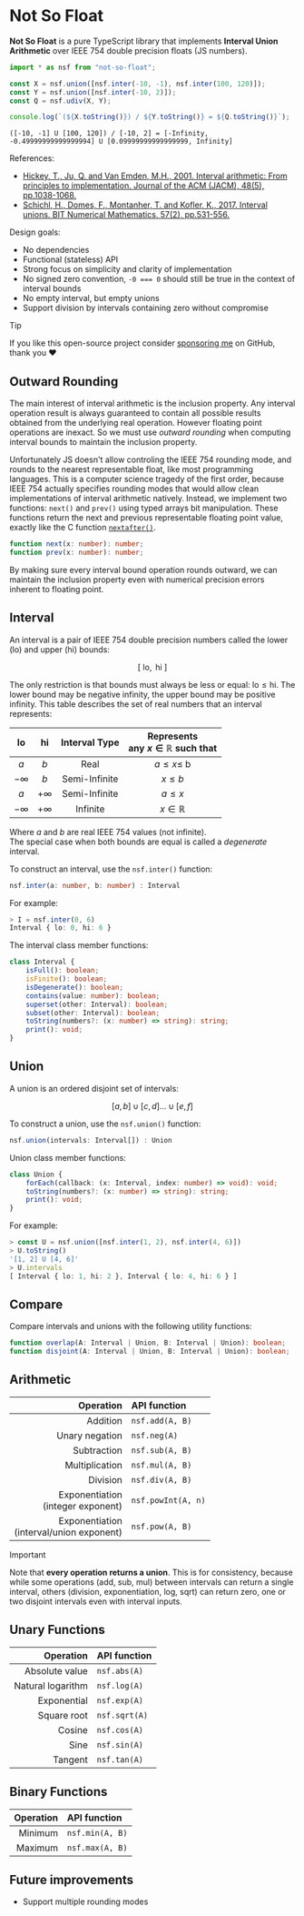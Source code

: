 # Not So Float

**Not So Float** is a pure TypeScript library that implements **Interval Union
Arithmetic** over IEEE 754 double precision floats (JS numbers).

```typescript
import * as nsf from "not-so-float";

const X = nsf.union([nsf.inter(-10, -1), nsf.inter(100, 120)]);
const Y = nsf.union([nsf.inter(-10, 2)]);
const Q = nsf.udiv(X, Y);

console.log(`(${X.toString()}) / ${Y.toString()} = ${Q.toString()}`);
```

```
([-10, -1] U [100, 120]) / [-10, 2] = [-Infinity, -0.49999999999999994] U [0.09999999999999999, Infinity]
```

References:

-   [Hickey, T., Ju, Q. and Van Emden, M.H., 2001. Interval arithmetic: From principles to implementation. Journal of the ACM (JACM), 48(5), pp.1038-1068.](https://fab.cba.mit.edu/classes/S62.12/docs/Hickey_interval.pdf)
-   [Schichl, H., Domes, F., Montanher, T. and Kofler, K., 2017. Interval unions. BIT Numerical Mathematics, 57(2), pp.531-556.](https://www.ime.usp.br/~montanhe/unions.pdf)

Design goals:

-   No dependencies
-   Functional (stateless) API
-   Strong focus on simplicity and clarity of implementation
-   No signed zero convention, `-0 === 0` should still be true in the context of interval bounds
-   No empty interval, but empty unions
-   Support division by intervals containing zero without compromise

> [!TIP]
> If you like this open-source project consider [sponsoring me](https://github.com/sponsors/victorpoughon) on GitHub, thank you ❤️

## Outward Rounding

The main interest of interval arithmetic is the inclusion property. Any interval
operation result is always guaranteed to contain all possible results obtained
from the underlying real operation. However floating point operations are
inexact. So we must use _outward rounding_ when computing interval bounds to
maintain the inclusion property.

Unfortunately JS doesn't allow controling the IEEE 754 rounding mode, and rounds
to the nearest representable float, like most programming languages. This is a
computer science tragedy of the first order, because IEEE 754 actually specifies
rounding modes that would allow clean implementations of interval arithmetic
natively. Instead, we implement two functions: `next()` and `prev()` using typed
arrays bit manipulation. These functions return the next and previous
representable floating point value, exactly like the C function
[`nextafter()`](https://en.cppreference.com/w/c/numeric/math/nextafter).

```typescript
function next(x: number): number;
function prev(x: number): number;
```

By making sure every interval bound operation rounds outward, we can maintain
the inclusion property even with numerical precision errors inherent to floating
point.

## Interval

An interval is a pair of IEEE 754 double precision numbers called the lower (lo)
and upper (hi) bounds:

$$
[\text{ lo}, \text{ hi }]
$$

The only restriction is that bounds must always be less or equal: $\text{lo}
\leq \text{hi}$. The lower bound may be negative infinity, the upper bound may
be positive infinity. This table describes the set of real numbers that an
interval represents:

<div align="center">

|    lo     |    hi     | Interval Type | Represents<br> any $x \in \mathbb{R}$ such that |
| :-------: | :-------: | :-----------: | :---------------------------------------------: |
|    $a$    |    $b$    |     Real      |                $a \leq x \leq$ b                |
| $-\infty$ |    $b$    | Semi-Infinite |                   $x \leq b$                    |
|    $a$    | $+\infty$ | Semi-Infinite |                   $a  \leq x$                   |
| $-\infty$ | $+\infty$ |   Infinite    |               $x \in \mathbb{R}$                |

</div>

Where $a$ and $b$ are real IEEE 754 values (not infinite).  
The special case when both bounds are equal is called a _degenerate_ interval.

To construct an interval, use the `nsf.inter()` function:

```typescript
nsf.inter(a: number, b: number) : Interval
```

For example:

```typescript
> I = nsf.inter(0, 6)
Interval { lo: 0, hi: 6 }
```

The interval class member functions:

```typescript
class Interval {
    isFull(): boolean;
    isFinite(): boolean;
    isDegenerate(): boolean;
    contains(value: number): boolean;
    superset(other: Interval): boolean;
    subset(other: Interval): boolean;
    toString(numbers?: (x: number) => string): string;
    print(): void;
}
```

## Union

A union is an ordered disjoint set of intervals:

$$
[a, b] \cup [c, d] \ldots \cup [e, f]
$$

To construct a union, use the `nsf.union()` function:

```typescript
nsf.union(intervals: Interval[]) : Union
```

Union class member functions:

```typescript
class Union {
    forEach(callback: (x: Interval, index: number) => void): void;
    toString(numbers?: (x: number) => string): string;
    print(): void;
}
```

For example:

```typescript
> const U = nsf.union([nsf.inter(1, 2), nsf.inter(4, 6)])
> U.toString()
'[1, 2] U [4, 6]'
> U.intervals
[ Interval { lo: 1, hi: 2 }, Interval { lo: 4, hi: 6 } ]
```

## Compare

Compare intervals and unions with the following utility functions:

```typescript
function overlap(A: Interval | Union, B: Interval | Union): boolean;
function disjoint(A: Interval | Union, B: Interval | Union): boolean;
```

## Arithmetic

<div align="center">

|                                   Operation | API function       |
| ------------------------------------------: | :----------------- |
|                                    Addition | `nsf.add(A, B)`    |
|                              Unary negation | `nsf.neg(A)`       |
|                                 Subtraction | `nsf.sub(A, B)`    |
|                              Multiplication | `nsf.mul(A, B)`    |
|                                    Division | `nsf.div(A, B)`    |
|        Exponentiation<br>(integer exponent) | `nsf.powInt(A, n)` |
| Exponentiation<br>(interval/union exponent) | `nsf.pow(A, B)`    |

</div>

> [!IMPORTANT]
> Note that **every operation returns a union**. This is for consistency, because
> while some operations (add, sub, mul) between intervals can return a single
> interval, others (division, exponentiation, log, sqrt) can return zero, one or
> two disjoint intervals even with interval inputs.

## Unary Functions

<div align="center">

|         Operation | API function  |
| ----------------: | :------------ |
|    Absolute value | `nsf.abs(A)`  |
| Natural logarithm | `nsf.log(A)`  |
|       Exponential | `nsf.exp(A)`  |
|       Square root | `nsf.sqrt(A)` |
|            Cosine | `nsf.cos(A)`  |
|              Sine | `nsf.sin(A)`  |
|           Tangent | `nsf.tan(A)`  |

</div>

## Binary Functions

<div align="center">

| Operation | API function    |
| --------: | :-------------- |
|   Minimum | `nsf.min(A, B)` |
|   Maximum | `nsf.max(A, B)` |

</div>

## Future improvements

* Support multiple rounding modes